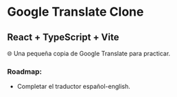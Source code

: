 # Google Translate Clone

## React + TypeScript + Vite

🌐 Una pequeña copia de Google Translate para practicar.

### Roadmap:

- Completar el traductor español-english.